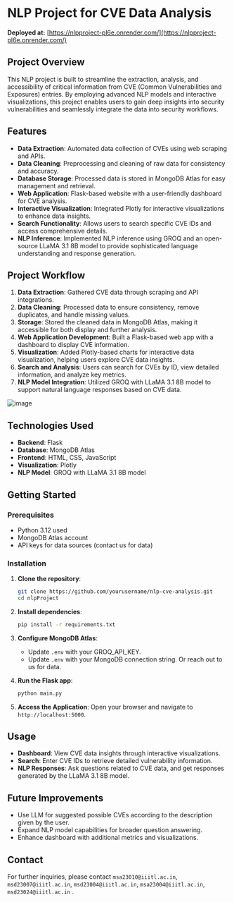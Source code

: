 
# NLP Project for CVE Data Analysis

**Deployed at:** [https://nlpproject-pl6e.onrender.com/](https://nlpproject-pl6e.onrender.com/)

## Project Overview
This NLP project is built to streamline the extraction, analysis, and accessibility of critical information from CVE (Common Vulnerabilities and Exposures) entries. By employing advanced NLP models and interactive visualizations, this project enables users to gain deep insights into security vulnerabilities and seamlessly integrate the data into security workflows.

## Features
- **Data Extraction**: Automated data collection of CVEs using web scraping and APIs.
- **Data Cleaning**: Preprocessing and cleaning of raw data for consistency and accuracy.
- **Database Storage**: Processed data is stored in MongoDB Atlas for easy management and retrieval.
- **Web Application**: Flask-based website with a user-friendly dashboard for CVE analysis.
- **Interactive Visualization**: Integrated Plotly for interactive visualizations to enhance data insights.
- **Search Functionality**: Allows users to search specific CVE IDs and access comprehensive details.
- **NLP Inference**: Implemented NLP inference using GROQ and an open-source LLaMA 3.1 8B model to provide sophisticated language understanding and response generation.

## Project Workflow
1. **Data Extraction**: Gathered CVE data through scraping and API integrations.
2. **Data Cleaning**: Processed data to ensure consistency, remove duplicates, and handle missing values.
3. **Storage**: Stored the cleaned data in MongoDB Atlas, making it accessible for both display and further analysis.
4. **Web Application Development**: Built a Flask-based web app with a dashboard to display CVE information.
5. **Visualization**: Added Plotly-based charts for interactive data visualization, helping users explore CVE data insights.
6. **Search and Analysis**: Users can search for CVEs by ID, view detailed information, and analyze key metrics.
7. **NLP Model Integration**: Utilized GROQ with LLaMA 3.1 8B model to support natural language responses based on CVE data.


![image](https://github.com/user-attachments/assets/9bbf382a-ab25-4798-8739-3da7cab88610)


## Technologies Used
- **Backend**: Flask
- **Database**: MongoDB Atlas
- **Frontend**: HTML, CSS, JavaScript
- **Visualization**: Plotly
- **NLP Model**: GROQ with LLaMA 3.1 8B model

## Getting Started

### Prerequisites
- Python 3.12 used
- MongoDB Atlas account
- API keys for data sources (contact us for data)

### Installation
1. **Clone the repository**:
   ```bash
   git clone https://github.com/yourusername/nlp-cve-analysis.git
   cd nlpProject
   ```

2. **Install dependencies**:
   ```bash
   pip install -r requirements.txt
   ```

3. **Configure MongoDB Atlas**:
   - Update `.env` with your GROQ_API_KEY.
   - Update `.env` with your MongoDB connection string. Or reach out to us for data.

4. **Run the Flask app**:
   ```bash
   python main.py
   ```

5. **Access the Application**:
   Open your browser and navigate to `http://localhost:5000`.

## Usage
- **Dashboard**: View CVE data insights through interactive visualizations.
- **Search**: Enter CVE IDs to retrieve detailed vulnerability information.
- **NLP Responses**: Ask questions related to CVE data, and get responses generated by the LLaMA 3.1 8B model.

## Future Improvements
- Use LLM for suggested possible CVEs according to the description given by the user.
- Expand NLP model capabilities for broader question answering.
- Enhance dashboard with additional metrics and visualizations.


## Contact
For further inquiries, please contact `msa23010@iiitl.ac.in`, `msd23007@iiitl.ac.in`, `msd23004@iiitl.ac.in`, `msa23004@iiitl.ac.in`, `msd23024@iiitl.ac.in`  .

